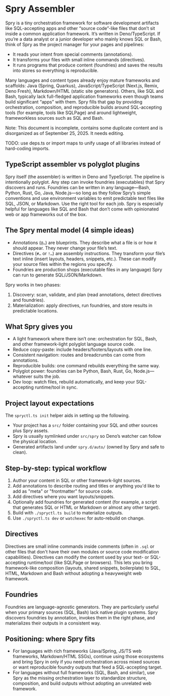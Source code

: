 # Spry Assembler

Spry is a tiny orchestration framework for software development artifacts like
SQL-accepting apps and other “source code”-like files that don’t sit inside a
common application framework. It’s written in Deno/TypeScript. If you’re a data
analyst or a junior developer who mainly knows SQL or Bash, think of Spry as the
project manager for your pages and pipelines:

- It reads your intent from special comments (annotations).
- It transforms your files with small inline commands (directives).
- It runs programs that produce content (foundries) and saves the results into
  stores so everything is reproducible.

Many languages and content types already enjoy mature frameworks and scaffolds:
Java (Spring, Quarkus), JavaScript/TypeScript (Next.js, Remix, Deno Fresh),
Markdown/HTML (static site generators). Others, like SQL and Bash, typically
lack full-fledged application frameworks even though teams build significant
“apps” with them. Spry fills that gap by providing orchestration, composition,
and reproducible builds around SQL-accepting tools (for example, tools like
SQLPage) and around lightweight, frameworkless sources such as SQL and Bash.

Note: This document is incomplete, contains some duplicate content and is
disorganized as of September 25, 2025. It needs editing.

TODO: use deps.ts or import maps to unify usage of all libraries instead of
hard-coding imports.

## TypeScript assembler vs polyglot plugins

Spry itself (the assembler) is written in Deno and TypeScript. The pipeline is
intentionally polyglot. Any step can invoke foundries (executables) that Spry
discovers and runs. Foundries can be written in any language—Bash, Python, Rust,
Go, Java, Node.js—so long as they follow Spry’s simple conventions and use
environment variables to emit predictable text files like SQL, JSON, or
Markdown. Use the right tool for each job. Spry is especially helpful for
languages like SQL and Bash that don’t come with opinionated web or app
frameworks out of the box.

## The Spry mental model (4 simple ideas)

- Annotations (`@…`) are blueprints. They describe what a file is or how it
  should appear. They never change your file’s text.
- Directives (`#…` or `!…`) are assembly instructions. They transform your
  file’s text inline (insert layouts, headers, snippets, etc.). These can modify
  your source files within the regions you specify.
- Foundries are production shops (executable files in any language) Spry can run
  to generate SQL/JSON/Markdown.

Spry works in two phases:

1. Discovery: scan, validate, and plan (read annotations, detect directives and
   foundries).
2. Materialization: apply directives, run foundries, and store results in
   predictable locations.

## What Spry gives you

- A light framework where there isn’t one: orchestration for SQL, Bash, and
  other framework-light polyglot language source code.
- Reduce copy-paste: include headers/footers/layouts with one line.
- Consistent navigation: routes and breadcrumbs can come from annotations.
- Reproducible builds: one command rebuilds everything the same way.
- Polyglot power: foundries can be Python, Bash, Rust, Go, Node.js—whatever
  suits the job.
- Dev loop: watch files, rebuild automatically, and keep your SQL-accepting
  runtime/tool in sync.

## Project layout expectations

The `spryctl.ts init` helper aids in setting up the following.

- Your project has a `src/` folder containing your SQL and other sources plus
  Spry assets.
- Spry is usually symlinked under `src/spry` so Deno’s watcher can follow the
  physical location.
- Generated artifacts land under `spry.d/auto/` (owned by Spry and safe to
  clean).

## Step-by-step: typical workflow

1. Author your content in SQL or other framework-light sources.
2. Add annotations to describe routing and titles or anything you'd like to add
   as "meta" or "frontmatter" for source code.
3. Add directives where you want layouts/snippets.
4. Optionally add foundries for generated content (for example, a script that
   generates SQL or HTML or Markdown or almost any other target).
5. Build with `./spryctl.ts build` to materialize outputs.
6. Use `./spryctl.ts dev` or `watchexec` for auto-rebuild on change.

## Directives

Directives are small inline commands inside comments (often in `.sql` or other
files that don't have their own modules or source code modification
capabilities). Directives can modify the content used by your text- or
SQL-accepting runtime/tool (like SQLPage or browsers). This lets you bring
framework-like composition (layouts, shared snippets, boilerplate) to SQL, HTML,
Markdown and Bash without adopting a heavyweight web framework.

## Foundries

Foundries are language-agnostic generators. They are particularly useful when
your primary sources (SQL, Bash) lack native plugin systems. Spry discovers
foundries by annotation, invokes them in the right phase, and materializes their
outputs in a consistent way.

## Positioning: where Spry fits

- For languages with rich frameworks (Java/Spring, JS/TS web frameworks,
  Markdown/HTML SSGs), continue using those ecosystems and bring Spry in only if
  you need orchestration across mixed sources or want reproducible foundry
  outputs that feed a SQL-accepting target.
- For languages without full frameworks (SQL, Bash, and similar), use Spry as
  the missing orchestration layer to standardize structure, composition, and
  build outputs without adopting an unrelated web framework.
